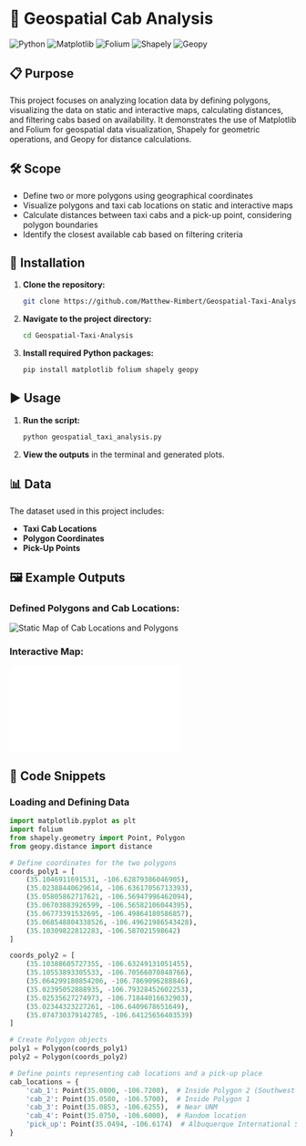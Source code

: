 # 📍 Geospatial Cab Analysis

![Python](https://img.shields.io/badge/Python-3.8+-blue.svg)
![Matplotlib](https://img.shields.io/badge/Matplotlib-3.4.2+-red.svg)
![Folium](https://img.shields.io/badge/Folium-0.12.1+-green.svg)
![Shapely](https://img.shields.io/badge/Shapely-1.7.1+-orange.svg)
![Geopy](https://img.shields.io/badge/Geopy-2.1.0+-purple.svg)

## 📋 Purpose
This project focuses on analyzing location data by defining polygons, visualizing the data on static and interactive maps, calculating distances, and filtering cabs based on availability. It demonstrates the use of Matplotlib and Folium for geospatial data visualization, Shapely for geometric operations, and Geopy for distance calculations.

## 🛠️ Scope
- Define two or more polygons using geographical coordinates
- Visualize polygons and taxi cab locations on static and interactive maps
- Calculate distances between taxi cabs and a pick-up point, considering polygon boundaries
- Identify the closest available cab based on filtering criteria

## 🚀 Installation
1. **Clone the repository:**
    ```bash
    git clone https://github.com/Matthew-Rimbert/Geospatial-Taxi-Analysis.git
    ```
2. **Navigate to the project directory:**
    ```bash
    cd Geospatial-Taxi-Analysis
    ```
3. **Install required Python packages:**
    ```bash
    pip install matplotlib folium shapely geopy
    ```

## ▶️ Usage
1. **Run the script:**
    ```bash
    python geospatial_taxi_analysis.py
    ```

2. **View the outputs** in the terminal and generated plots.

## 📊 Data
The dataset used in this project includes:
- **Taxi Cab Locations**
- **Polygon Coordinates**
- **Pick-Up Points**

## 🖼️ Example Outputs

### Defined Polygons and Cab Locations:
![Static Map of Cab Locations and Polygons](images/static_map_with_compass.png)

### Interactive Map:
![Interactive Map of Cab Locations and Polygons](images/interactive_map.html)

## 🧩 Code Snippets

### Loading and Defining Data
```python
import matplotlib.pyplot as plt
import folium
from shapely.geometry import Point, Polygon
from geopy.distance import distance

# Define coordinates for the two polygons
coords_poly1 = [
    (35.1046911691531, -106.62879386046905),
    (35.02388440629614, -106.63617056713393),
    (35.05805862717621, -106.56947996462094),
    (35.06703883926599, -106.56582106044395),
    (35.06773391532695, -106.49864180586857),
    (35.068548804338526, -106.49621986543428),
    (35.10309822812283, -106.587021598642)
]

coords_poly2 = [
    (35.10388605727355, -106.63249131051455),
    (35.10553893305533, -106.70566070848766),
    (35.064299180854206, -106.7869096288846),
    (35.02395052888935, -106.79328452602253),
    (35.02535627274973, -106.71844016632903),
    (35.02344323227261, -106.6409678651649),
    (35.074730379142785, -106.64125656403539)
]

# Create Polygon objects
poly1 = Polygon(coords_poly1)
poly2 = Polygon(coords_poly2)

# Define points representing cab locations and a pick-up place
cab_locations = {
    'cab_1': Point(35.0800, -106.7200),  # Inside Polygon 2 (Southwest Region)
    'cab_2': Point(35.0580, -106.5700),  # Inside Polygon 1
    'cab_3': Point(35.0853, -106.6255),  # Near UNM
    'cab_4': Point(35.0750, -106.6000),  # Random location
    'pick_up': Point(35.0494, -106.6174)  # Albuquerque International Sunport
}
```
